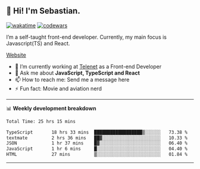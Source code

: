 ## 👋 Hi! I'm Sebastian.

[![wakatime](https://wakatime.com/badge/user/df0036c6-328a-4a39-be9b-e49417ed22a1.svg)](https://wakatime.com/@df0036c6-328a-4a39-be9b-e49417ed22a1)
[![codewars](https://www.codewars.com/users/sebavuye/badges/small)](https://www.codewars.com/users/sebavuye)

I’m a self-taught front-end developer. Currently, my main focus is Javascript(TS) and React.

[Website](https://sebastianvuye.be)

- 🔭 I’m currently working at [Telenet](https://telenet.be/) as a Front-end Developer
- 💬 Ask me about **JavaScript, TypeScript and React**
- 📫 How to reach me: Send me a message here
- ⚡ Fun fact: Movie and aviation nerd

-------

📊 **Weekly development breakdown**

<!--START_SECTION:waka-->

```txt
Total Time: 25 hrs 15 mins

TypeScript       18 hrs 33 mins  ██████████████████▒░░░░░░   73.38 %
textmate         2 hrs 36 mins   ██▓░░░░░░░░░░░░░░░░░░░░░░   10.33 %
JSON             1 hr 37 mins    █▓░░░░░░░░░░░░░░░░░░░░░░░   06.40 %
JavaScript       1 hr 6 mins     █░░░░░░░░░░░░░░░░░░░░░░░░   04.40 %
HTML             27 mins         ▒░░░░░░░░░░░░░░░░░░░░░░░░   01.84 %
```

<!--END_SECTION:waka-->
-------
